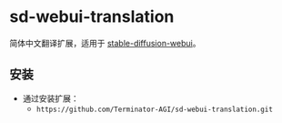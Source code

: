# sd-webui-translation

简体中文翻译扩展，适用于 [stable-diffusion-webui](https://github.com/AUTOMATIC1111/stable-diffusion-webui)。

## 安装

- 通过安装扩展：
  - `https://github.com/Terminator-AGI/sd-webui-translation.git`
